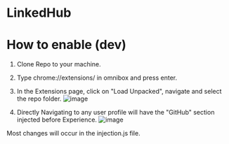 # LinkedHub

# How to enable (dev)

1. Clone Repo to your machine.
2. Type chrome://extensions/ in omnibox and press enter.
3. In the Extensions page, click on "Load Unpacked", navigate and select the repo folder.
![image](https://user-images.githubusercontent.com/42950201/150767115-680df4e3-2332-4780-bad9-638cb79d658a.png)

4. Directly Navigating to any user profile will have the "GitHub" section injected before Experience.
![image](https://user-images.githubusercontent.com/42950201/150767404-ea0ec179-c309-41d3-81ef-7cfd116ca48d.png)

Most changes will occur in the injection.js file.
